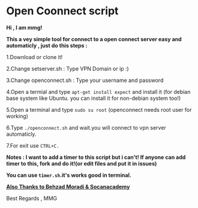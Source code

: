 <h1>Open Coonnect script</h1>

**Hi , I am mmg!**

**This a vey simple tool for connect to a open connect server easy and automaticly , just do this steps :**

1.Download or clone it!

2.Change setserver.sh : Type VPN Domain or ip :)

3.Change openconnect.sh : Type your username and password

4.Open a termial and type `apt-get install expect` and install it (for debian base system like Ubuntu. you can install it for non-debian system too!)

5.Open a terminal and type `sudo su root` (openconnect needs root user for working)

6.Type `./openconnect.sh` and wait.you will connect to vpn server automaticly.

7.For exit use `CTRL+C.`

**Notes : I want to add a timer to this script but i can't! If anyone can add timer to this, fork and do it!(or edit files and put it in issues)**

**You can use `timer.sh`.it's works good in terminal.**

[**Also Thanks to Behzad Moradi & Socanacademy**](https://goo.gl/N4bu8w)

Best Regards , MMG
